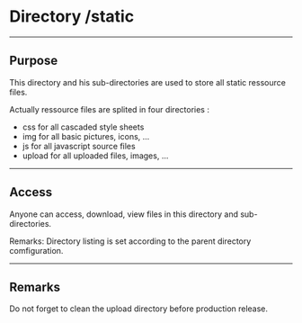 # Directory /static

---
## Purpose

This directory and his sub-directories are used to store all static ressource files.

Actually ressource files are splited in four directories :

+ css for all cascaded style sheets
+ img for all basic pictures, icons, ...
+ js for all javascript source files
+ upload for all uploaded files, images, ...

---
## Access

Anyone can access, download, view files in this directory and sub-directories.

Remarks: Directory listing is set according to the parent directory comfiguration.

---
## Remarks

Do not forget to clean the upload directory before production release.